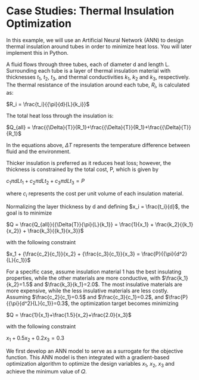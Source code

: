 # Case Studies: Thermal Insulation Optimization
In this example, we will use an Artificial Neural Network (ANN) to design thermal insulation around tubes in order to minimize heat loss. You will later implement this in Python.

A fluid flows through three tubes, each of diameter d and length L. Surrounding each tube is a layer of thermal insulation material with thicknesses $t_1$, $t_2$, $t_3$, and thermal conductivities $k_1$, $k_2$ and $k_3$, respectively. The thermal resistance of the insulation around each tube, $R_i$, is calculated as:
​

$R_i = \frac{t_i}{{\pi}{d}{L}{k_i}}$
 
The total heat loss through the insulation is: 

$Q_{all} = \frac{{\Delta}{T}}{R_1}+\frac{{\Delta}{T}}{R_1}+\frac{{\Delta}{T}}{R_1}$
​
 
In the equations above, $\Delta{T}$ represents the temperature difference between fluid and the environment. 

Thicker insulation is preferred as it reduces heat loss; however, the thickness is constrained by the total cost, P, which is given by

${c_1}{\pi}{d}{L}{t_1} + {c_2}{\pi}{d}{L}{t_2} + {c_3}{\pi}{d}{L}{t_3} = P$

where $c_i$ represents the cost per unit volume of each insulation material.

Normalizing the layer thickness by d and defining $x_i = \frac{t_i}{d}$, the goal is to minimize

$Q = \frac{Q_{all}}{{\Delta{T}}{\pi}{L}{k_1}} = \frac{1}{x_1} + \frac{k_2}{{k_1}{x_2}} + \frac{k_3}{{k_1}{x_3}}$

with the following constraint  

$x_1 + {\frac{c_2}{c_1}}{x_2} + {\frac{c_3}{c_1}}{x_3} = \frac{P}{{\pi}{d^2}{L}{c_1}}$

For a specific case, assume insulation material 1 has the best insulating properties, while the other materials are more conductive, with $\frac{k_1}{k_2}=1.5$ and $\frac{k_3}{k_1}=2.0$. The most insulative materials are more expensive, while the less insulative materials are less costly. Assuming $\frac{c_2}{c_1}=0.5$ and $\frac{c_3}{c_1}=0.2$, and $\frac{P}{{\pi}{d^2}{L}{c_1}}=0.3$, the optimization target becomes minimizing

$Q = \frac{1}{x_1}+\frac{1.5}{x_2}+\frac{2.0}{x_3}$
 
with the following constraint

$x_1 + {0.5}{x_2} + {0.2}{x_3} = 0.3$

We first develop an ANN model to serve as a surrogate for the objective function. This ANN model is then integrated with a gradient-based optimization algorithm to optimize the design variables $x_1$, $x_2$, $x_3$ and achieve the minimum value of 𝑄.


